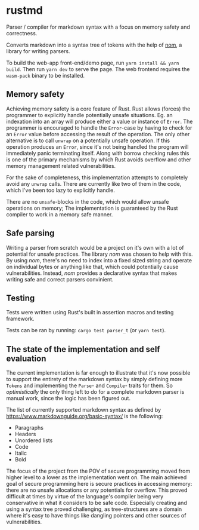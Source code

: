 # rustmd

Parser / compiler for markdown syntax with a focus on memory safety and correctness.

Converts markdown into a syntax tree of tokens with the help of [nom](https://github.com/Geal/nom), a library for writing parsers.

To build the web-app front-end/demo page, run `yarn install && yarn build`. Then run `yarn dev` to serve the page.
The web frontend requires the `wasm-pack` binary to be installed.

## Memory safety

Achieving memory safety is a core feature of Rust. Rust allows (forces) the programmer to explicitly handle potentially unsafe situations. Eg. an indexation into an array will produce either a value or instance of `Error`. The programmer is encouraged to handle the `Error`-case by having to check for an `Error` value before accessing the result of the operation. The only other alternative is to call `unwrap` on a potentially unsafe operation. If this operation produces an `Error`, since it's not being  handled the program will immediately panic terminating itself.
Along with borrow checking rules this is one of the primary mechanisms by which Rust avoids overflow and other memory management related vulnerabilities.

For the sake of completeness, this implementation attempts to completely avoid any `unwrap` calls. There are currently like two of them in the code, which I've been too lazy to explicitly handle.

There are no `unsafe`-blocks in the code, which would allow unsafe operations on memory; The implementation is guaranteed by the Rust compiler to work in a memory safe manner.

## Safe parsing

Writing a parser from scratch would be a project on it's own with a lot of potential for unsafe practices.
The library *nom* was chosen to help with this.
By using *nom*, there's no need to index into a fixed sized string and operate on individual bytes or anything like that, which could potentially cause vulnerabilities.
Instead, *nom* provides a declarative syntax that makes writing safe and correct parsers convinient.

## Testing

Tests were written using Rust's built in assertion macros and testing framework.

Tests can be ran by running: `cargo test parser_t` (or `yarn test`).

## The state of the implementation and self evaluation

The current implementation is far enough to illustrate that it's now possible to support the entirety of the markdown syntax by simply defining more `Tokens` and implementing the `Parse`- and `Compile`- traits for them.
So *optimistically* the only thing left to do for a complete markdown parser is manual work, since the logic has been figured out.

The list of currently supported markdown syntax as defined by https://www.markdownguide.org/basic-syntax/ is the following:

- Paragraphs
- Headers
- Unordered lists
- Code
- Italic
- Bold

The focus of the project from the POV of secure programming moved from higher level to a lower as the implementation went on.
The main achieved goal of secure programming here is secure practices in accessing memory: there are no unsafe allocations or any potentials for overflow. This proved difficult at times by virtue of the language's compiler being very conservative in what it considers to be safe code. Especially creating and using a syntax tree proved challenging, as tree-structures are a domain where it's easy to have things like dangling pointers and other sources of vulnerabilities.
